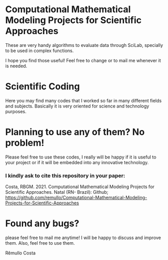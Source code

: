# Computational Mathematical Modeling Projects for Scientific Approaches
These are very handy algorithms to evaluate data through SciLab, specially to be used in complex functions.

I hope you find those useful! Feel free to change or to mail me whenever it is needed.

# Scientific Coding
Here you may find many codes that I worked so far in many different fields and subjects. Basically it is very oriented for science and technology purposes.

# Planning to use any of them? No problem!

Please feel free to use these codes, I really will be happy if it is useful to your project or if it will be embedded into any innovative technology. 

### I kindly ask to cite this repository in your paper:
Costa, RBGM. 2021. Computational Mathematical Modeling Projects for Scientific Approaches. Natal (RN- Brazil): Github; https://github.com/remullo/Computational-Mathematical-Modeling-Projects-for-Scientific-Approaches


# Found any bugs?
please feel free to mail me anytime! I will be happy to discuss and improve them. Also, feel free to use them.


Rêmullo Costa
